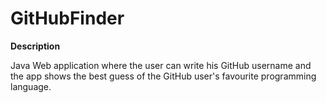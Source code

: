 # GitHubFinder
 
**Description**

Java Web application where the user can write his GitHub username and the app shows the best guess of the GitHub user's favourite programming language.
 
